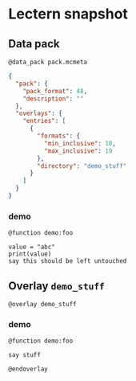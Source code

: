 # Lectern snapshot

## Data pack

`@data_pack pack.mcmeta`

```json
{
  "pack": {
    "pack_format": 48,
    "description": ""
  },
  "overlays": {
    "entries": [
      {
        "formats": {
          "min_inclusive": 18,
          "max_inclusive": 19
        },
        "directory": "demo_stuff"
      }
    ]
  }
}
```

### demo

`@function demo:foo`

```mcfunction
value = "abc"
print(value)
say this should be left untouched
```

## Overlay `demo_stuff`

`@overlay demo_stuff`

### demo

`@function demo:foo`

```mcfunction
say stuff
```

`@endoverlay`
